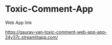 # Toxic-Comment-App

Web App link

https://gaurav-van-toxic-comment-web-app-app-24y37c.streamlitapp.com/
